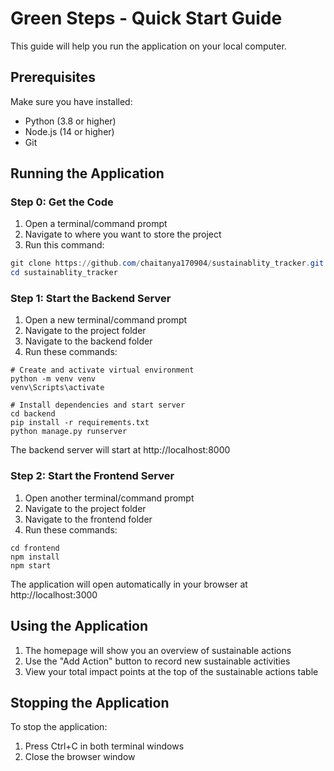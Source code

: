 # Green Steps - Quick Start Guide

This guide will help you run the application on your local computer.

## Prerequisites

Make sure you have installed:
- Python (3.8 or higher)
- Node.js (14 or higher)
- Git

## Running the Application

### Step 0: Get the Code

1. Open a terminal/command prompt
2. Navigate to where you want to store the project
3. Run this command:
```powershell
git clone https://github.com/chaitanya170904/sustainablity_tracker.git
cd sustainablity_tracker
```

### Step 1: Start the Backend Server

1. Open a new terminal/command prompt
2. Navigate to the project folder
3. Navigate to the backend folder
4. Run these commands:
```Command Prompt
# Create and activate virtual environment
python -m venv venv
venv\Scripts\activate

# Install dependencies and start server
cd backend
pip install -r requirements.txt
python manage.py runserver
```

The backend server will start at http://localhost:8000

### Step 2: Start the Frontend Server

1. Open another terminal/command prompt
2. Navigate to the project folder
3. Navigate to the frontend folder
4. Run these commands:
```Command Prompt
cd frontend
npm install
npm start
```

The application will open automatically in your browser at http://localhost:3000

## Using the Application

1. The homepage will show you an overview of sustainable actions
2. Use the "Add Action" button to record new sustainable activities
3. View your total impact points at the top of the sustainable actions table

## Stopping the Application

To stop the application:
1. Press Ctrl+C in both terminal windows
2. Close the browser window


